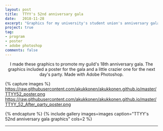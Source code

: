 ```yaml
---
layout: post
title:  TTYY's 52nd anniversary gala
date:   2018-11-28
excerpt: "Graphics for my university's student union's anniversary gala."
project: true
tag:
- program
- poster
- adobe photoshop
comments: false
---
```


<center>I made these graphics to promote my guild's 18th anniversary gala. The graphics included a poster for the gala and a little crazier one for the next day's party. Made with Adobe Photoshop.</center>

{% capture images %}
	https://raw.githubusercontent.com/akukkonen/akukkonen.github.io/master/TTYY52_poster.png
  https://raw.githubusercontent.com/akukkonen/akukkonen.github.io/master/TTYY_52_After_party_poster.png

{% endcapture %}
{% include gallery images=images caption="TTYY's 52nd anniversary gala graphics" cols=2 %}   

---
